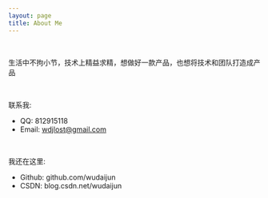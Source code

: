 ```yaml
---
layout: page
title: About Me
---
```


<br />

生活中不拘小节，技术上精益求精，想做好一款产品，也想将技术和团队打造成产品

<br />

联系我:

- QQ: 812915118
- Email: wdjlost@gmail.com

<br />

我还在这里:

- Github: github.com/wudaijun
- CSDN: blog.csdn.net/wudaijun 

<br />
